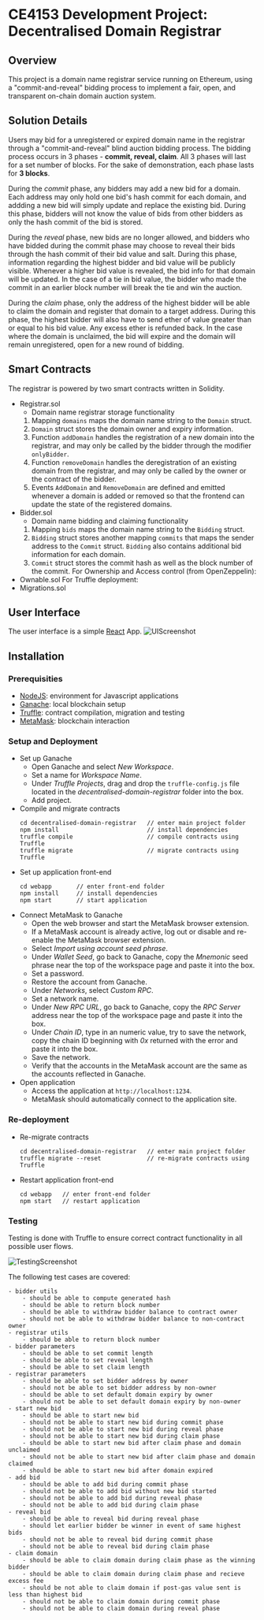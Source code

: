 # CE4153 Development Project: Decentralised Domain Registrar
## Overview
This project is a domain name registrar service running on Ethereum, using a "commit-and-reveal" bidding process to implement a fair, open, and transparent on-chain domain auction system.

## Solution Details
Users may bid for a unregistered or expired domain name in the registrar through a "commit-and-reveal" blind auction bidding process. The bidding process occurs in 3 phases - **commit, reveal, claim**. All 3 phases will last for a set number of blocks. For the sake of demonstration, each phase lasts for **3 blocks**.

During the *commit* phase, any bidders may add a new bid for a domain. Each address may only hold one bid's hash commit for each domain, and addding a new bid will simply update and replace the existing bid. During this phase, bidders will not know the value of bids from other bidders as only the hash commit of the bid is stored.

During the *reveal* phase, new bids are no longer allowed, and bidders who have bidded during the commit phase may choose to reveal their bids through the hash commit of their bid value and salt. During this phase, information regarding the highest bidder and bid value will be publicly visible. Whenever a higher bid value is revealed, the bid info for that domain will be updated. In the case of a tie in bid value, the bidder who made the commit in an earlier block number will break the tie and win the auction.

During the *claim* phase, only the address of the highest bidder will be able to claim the domain and register that domain to a target address. During this phase, the highest bidder will also have to send ether of value greater than or equal to his bid value. Any excess ether is refunded back. In the case where the domain is unclaimed, the bid will expire and the domain will remain unregistered, open for a new round of bidding.

## Smart Contracts
The registrar is powered by two smart contracts written in Solidity.
- Registrar.sol
    - Domain name registrar storage functionality
    1. Mapping `domains` maps the domain name string to the `Domain` struct.
    2. `Domain` struct stores the domain owner and expiry information.
    3. Function `addDomain` handles the registration of a new domain into the registrar, and may only be called by the bidder through the modifier `onlyBidder`.
    4. Function `removeDomain` handles the deregistration of an existing domain from the registrar, and may only be called by the owner or the contract of the bidder.
    5. Events `AddDomain` and `RemoveDomain` are defined and emitted whenever a domain is added or removed so that the frontend can update the state of the registered domains.
- Bidder.sol
    - Domain name bidding and claiming functionality
    1. Mapping `bids` maps the domain name string to the `Bidding` struct.
    2. `Bidding` struct stores another mapping `commits` that maps the sender address to the `Commit` struct. `Bidding` also contains additional bid information for each domain.
    3. `Commit` struct stores the commit hash as well as the block number of the commit.
For Ownership and Access control (from OpenZeppelin):
- Ownable.sol
For Truffle deployment:
- Migrations.sol

## User Interface
The user interface is a simple [React](https://reactjs.org/) App.
![UIScreenshot](/images/frontendScr.png?raw=true "Screenshot")

## Installation

### Prerequisities
- [NodeJS](https://nodejs.org/en/): environment for Javascript applications
- [Ganache](https://www.trufflesuite.com/ganache): local blockchain setup
- [Truffle](https://www.trufflesuite.com/truffle): contract compilation, migration and testing
- [MetaMask](https://chrome.google.com/webstore/detail/metamask/nkbihfbeogaeaoehlefnkodbefgpgknn?hl=en): blockchain interaction

### Setup and Deployment
- Set up Ganache
    - Open Ganache and select *New Workspace*.
    - Set a name for *Workspace Name*.
    - Under *Truffle Projects*, drag and drop the ```truffle-config.js``` file located in the *decentralised-domain-registrar* folder into the box.
    - Add project.
- Compile and migrate contracts
    ```
    cd decentralised-domain-registrar   // enter main project folder
    npm install                         // install dependencies
    truffle compile                     // compile contracts using Truffle
    truffle migrate                     // migrate contracts using Truffle
    ```
- Set up application front-end
    ```
    cd webapp       // enter front-end folder
    npm install     // install dependencies
    npm start       // start application
    ```
- Connect MetaMask to Ganache
    - Open the web browser and start the MetaMask browser extension.
    - If a MetaMask account is already active, log out or disable and re-enable the MetaMask browser extension.
    - Select *Import using account seed phrase*.
    - Under *Wallet Seed*, go back to Ganache, copy the *Mnemonic* seed phrase near the top of the workspace page and paste it into the box.
    - Set a password.
    - Restore the account from Ganache.
    - Under *Networks*, select *Custom RPC*.
    - Set a network name.
    - Under *New RPC URL*, go back to Ganache, copy the *RPC Server* address near the top of the workspace page and paste it into the box.
    - Under *Chain ID*, type in an numeric value, try to save the network, copy the chain ID beginning with *0x* returned with the error and paste it into the box.
    - Save the network.
    - Verify that the accounts in the MetaMask account are the same as the accounts reflected in Ganache.
- Open application
    - Access the application at ```http://localhost:1234```.
    - MetaMask should automatically connect to the application site.
    
### Re-deployment
- Re-migrate contracts
    ```
    cd decentralised-domain-registrar   // enter main project folder
    truffle migrate --reset             // re-migrate contracts using Truffle
    ```
- Restart application front-end
    ```
    cd webapp   // enter front-end folder
    npm start   // restart application
    ```
    
### Testing
Testing is done with Truffle to ensure correct contract functionality in all possible user flows.

![TestingScreenshot](/images/testResults.png?raw=true "Test Cases")

The following test cases are covered:
```
- bidder utils
    - should be able to compute generated hash
    - should be able to return block number
    - should be able to withdraw bidder balance to contract owner
    - should not be able to withdraw bidder balance to non-contract owner
- registrar utils
    - should be able to return block number
- bidder parameters
    - should be able to set commit length
    - should be able to set reveal length
    - should be able to set claim length
- registrar parameters
    - should be able to set bidder address by owner
    - should not be able to set bidder address by non-owner
    - should be able to set default domain expiry by owner
    - should not be able to set default domain expiry by non-owner
- start new bid
    - should be able to start new bid
    - should not be able to start new bid during commit phase
    - should not be able to start new bid during reveal phase
    - should not be able to start new bid during claim phase
    - should be able to start new bid after claim phase and domain unclaimed
    - should not be able to start new bid after claim phase and domain claimed
    - should be able to start new bid after domain expired
- add bid
    - should be able to add bid during commit phase
    - should not be able to add bid without new bid started
    - should not be able to add bid during reveal phase
    - should not be able to add bid during claim phase
- reveal bid
    - should be able to reveal bid during reveal phase
    - should let earlier bidder be winner in event of same highest bids
    - should not be able to reveal bid during commit phase
    - should not be able to reveal bid during claim phase
- claim domain
    - should be able to claim domain during claim phase as the winning bidder
    - should be able to claim domain during claim phase and recieve excess fee
    - should be not able to claim domain if post-gas value sent is less than highest bid
    - should not be able to claim domain during commit phase
    - should not be able to claim domain during reveal phase
```
